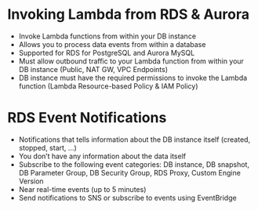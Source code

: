 # Invoking Lambda from RDS & Aurora

- Invoke Lambda functions from within your DB instance
- Allows you to process data events from within a database
- Supported for RDS for PostgreSQL and Aurora MySQL
- Must allow outbound traffic to your Lambda function from within your DB instance (Public, NAT GW, VPC Endpoints)
- DB instance must have the required permissions to invoke the Lambda function (Lambda Resource-based Policy & IAM Policy)

# RDS Event Notifications

- Notifications that tells information about the DB instance itself (created, stopped, start, …)
- You don’t have any information about the data itself
- Subscribe to the following event categories: DB instance, DB snapshot, DB Parameter Group, DB Security Group, RDS Proxy, Custom Engine Version
- Near real-time events (up to 5 minutes)
- Send notifications to SNS or subscribe to events using EventBridge
